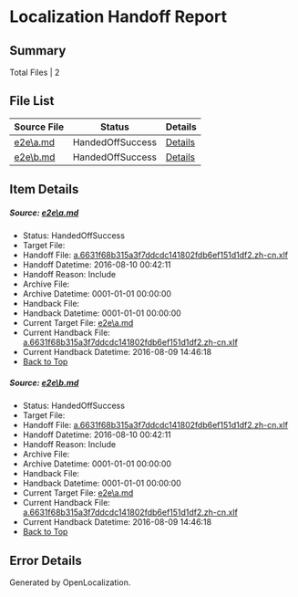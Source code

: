 # <a name='report-top'></a> Localization Handoff Report

## Summary
 Total Files | 2

## File List
 Source File | Status | Details 
 ----------- | ------ | ------- 
 [e2e\a.md](https://github.com/OpenLocalizationTestOrg/oltest/blob/ddfe931f649defb0c8dbdafe4a763b295f5643b1/e2e/a.md) | HandedOffSuccess | [Details](#366352c5a987e3123eb624b903ea500bfa74eea51)
 [e2e\b.md](https://github.com/OpenLocalizationTestOrg/oltest/blob/ddfe931f649defb0c8dbdafe4a763b295f5643b1/e2e/b.md) | HandedOffSuccess | [Details](#366352c5a987e3123eb624b903ea500bfa74eea52)

## Item Details
##### <a name='366352c5a987e3123eb624b903ea500bfa74eea51'></a> Source: [e2e\a.md](https://github.com/OpenLocalizationTestOrg/oltest/blob/ddfe931f649defb0c8dbdafe4a763b295f5643b1/e2e/a.md)
* Status: HandedOffSuccess
* Target File: 
* Handoff File: [a.6631f68b315a3f7ddcdc141802fdb6ef151d1df2.zh-cn.xlf](https://github.com/OpenLocalizationTestOrg/olhandoff-e2e/blob/d1362adc57138e1fb03d94e1fe64405925b71dbd/ol-handoff/OpenLocalizationTestOrg/ol-test-zhcn/ci/ht/a.6631f68b315a3f7ddcdc141802fdb6ef151d1df2.zh-cn.xlf)
* Handoff Datetime: 2016-08-10 00:42:11
* Handoff Reason: Include
* Archive File: 
* Archive Datetime: 0001-01-01 00:00:00
* Handback File: 
* Handback Datetime: 0001-01-01 00:00:00
* Current Target File: [e2e\a.md](https://github.com/OpenLocalizationTestOrg/ol-test-zhcn/blob/2963b26f1745304b58ba27787bca107e3489aa79/e2e/a.md)
* Current Handback File: [a.6631f68b315a3f7ddcdc141802fdb6ef151d1df2.zh-cn.xlf](https://github.com/OpenLocalizationTestOrg/olhandback-e2e/blob/0254cc559b5df52271b16b7f20e86575ca1b82a8/ol-handback/OpenLocalizationTestOrg/ol-test-zhcn/ci/ht/a.6631f68b315a3f7ddcdc141802fdb6ef151d1df2.zh-cn.xlf)
* Current Handback Datetime: 2016-08-09 14:46:18
* [Back to Top](#report-top)

##### <a name='366352c5a987e3123eb624b903ea500bfa74eea52'></a> Source: [e2e\b.md](https://github.com/OpenLocalizationTestOrg/oltest/blob/ddfe931f649defb0c8dbdafe4a763b295f5643b1/e2e/b.md)
* Status: HandedOffSuccess
* Target File: 
* Handoff File: [a.6631f68b315a3f7ddcdc141802fdb6ef151d1df2.zh-cn.xlf](https://github.com/OpenLocalizationTestOrg/olhandoff-e2e/blob/d1362adc57138e1fb03d94e1fe64405925b71dbd/ol-handoff/OpenLocalizationTestOrg/ol-test-zhcn/ci/ht/a.6631f68b315a3f7ddcdc141802fdb6ef151d1df2.zh-cn.xlf)
* Handoff Datetime: 2016-08-10 00:42:11
* Handoff Reason: Include
* Archive File: 
* Archive Datetime: 0001-01-01 00:00:00
* Handback File: 
* Handback Datetime: 0001-01-01 00:00:00
* Current Target File: [e2e\a.md](https://github.com/OpenLocalizationTestOrg/ol-test-zhcn/blob/2963b26f1745304b58ba27787bca107e3489aa79/e2e/a.md)
* Current Handback File: [a.6631f68b315a3f7ddcdc141802fdb6ef151d1df2.zh-cn.xlf](https://github.com/OpenLocalizationTestOrg/olhandback-e2e/blob/0254cc559b5df52271b16b7f20e86575ca1b82a8/ol-handback/OpenLocalizationTestOrg/ol-test-zhcn/ci/ht/a.6631f68b315a3f7ddcdc141802fdb6ef151d1df2.zh-cn.xlf)
* Current Handback Datetime: 2016-08-09 14:46:18
* [Back to Top](#report-top)


## Error Details

Generated by OpenLocalization.
